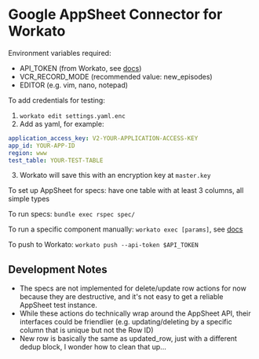 # Google AppSheet Connector for Workato

Environment variables required:
* API_TOKEN (from Workato, see [docs](https://docs.workato.com/developing-connectors/sdk/cli/guides/getting-started.html#step-4-push-to-your-workato-workspace))
* VCR_RECORD_MODE (recommended value: new_episodes)
* EDITOR (e.g. vim, nano, notepad)

To add credentials for testing:
1. `workato edit settings.yaml.enc`
2. Add as yaml, for example:
```yaml
application_access_key: V2-YOUR-APPLICATION-ACCESS-KEY
app_id: YOUR-APP-ID
region: www
test_table: YOUR-TEST-TABLE
```
3. Workato will save this with an encryption key at `master.key`

To set up AppSheet for specs: have one table with at least 3 columns, all simple types

To run specs: `bundle exec rspec spec/`

To run a specific component manually: `workato exec [params]`, see [docs](https://docs.workato.com/developing-connectors/sdk/cli/reference/cli-commands.html#workato-exec)

To push to Workato: `workato push --api-token $API_TOKEN`

## Development Notes
* The specs are not implemented for delete/update row actions for now because they are destructive, and it's not easy to get a reliable AppSheet test instance.
* While these actions do technically wrap around the AppSheet API, their interfaces could be friendlier (e.g. updating/deleting by a specific column that is unique but not the Row ID)
* New row is basically the same as updated_row, just with a different dedup block, I wonder how to clean that up...
